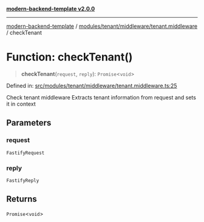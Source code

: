 [**modern-backend-template v2.0.0**](../../../../../README.md)

***

[modern-backend-template](../../../../../modules.md) / [modules/tenant/middleware/tenant.middleware](../README.md) / checkTenant

# Function: checkTenant()

> **checkTenant**(`request`, `reply`): `Promise`\<`void`\>

Defined in: [src/modules/tenant/middleware/tenant.middleware.ts:25](https://github.com/maemreyo/saas-4cus-nodejs/blob/1a77de11cd6eaefe66c31c7f5de281673fc25ce5/src/modules/tenant/middleware/tenant.middleware.ts#L25)

Check tenant middleware
Extracts tenant information from request and sets it in context

## Parameters

### request

`FastifyRequest`

### reply

`FastifyReply`

## Returns

`Promise`\<`void`\>
